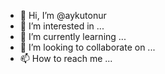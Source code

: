 - 👋 Hi, I’m @aykutonur
- 👀 I’m interested in ...
- 🌱 I’m currently learning ...
- 💞️ I’m looking to collaborate on ...
- 📫 How to reach me ...

<!---
aykutonur/aykutonur is a ✨ special ✨ repository because its `README.md` (this file) appears on your GitHub profile.
You can click the Preview link to take a look at your changes.
--->
